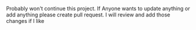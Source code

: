 Probably won't continue this project. If Anyone wants to update anything or add anything please create pull request. I will review and add those changes if I like
